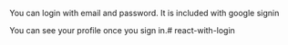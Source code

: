 You can login with email and password. It is included with google signin

You can see your profile once you sign in.#   r e a c t - w i t h - l o g i n  
 
